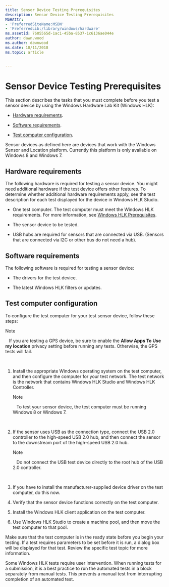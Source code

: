 ```yaml
---
title: Sensor Device Testing Prerequisites
description: Sensor Device Testing Prerequisites
MSHAttr:
- 'PreferredSiteName:MSDN'
- 'PreferredLib:/library/windows/hardware'
ms.assetid: 7605565d-1ac1-45ba-8537-1c6136ae044e
author: dawn.wood
ms.author: dawnwood
ms.date: 10/11/2018
ms.topic: article


---
```


# Sensor Device Testing Prerequisites


This section describes the tasks that you must complete before you test a sensor device by using the Windows Hardware Lab Kit (Windows HLK):

-   [Hardware requirements](#bkmk-hck-sensor-hr).

-   [Software requirements](#bkmk-hck-sensor-sr).

-   [Test computer configuration](#bkmk-hck-sensor-tc).

Sensor devices as defined here are devices that work with the Windows Sensor and Location platform. Currently this platform is only available on Windows 8 and Windows 7.

## <span id="BKMK_HCK_Sensor_hR"></span><span id="bkmk-hck-sensor-hr"></span><span id="BKMK_HCK_SENSOR_HR"></span>Hardware requirements


The following hardware is required for testing a sensor device. You might need additional hardware if the test device offers other features. To determine whether additional hardware requirements apply, see the test description for each test displayed for the device in Windows HLK Studio.

-   One test computer. The test computer must meet the Windows HLK requirements. For more information, see [Windows HLK Prerequisites](..\getstarted\windows-hlk-prerequisites.md).

-   The sensor device to be tested.

-   USB hubs are required for sensors that are connected via USB. (Sensors that are connected via I2C or other bus do not need a hub).

## <span id="BKMK_HCK_Sensor_sR"></span><span id="bkmk-hck-sensor-sr"></span><span id="BKMK_HCK_SENSOR_SR"></span>Software requirements


The following software is required for testing a sensor device:

-   The drivers for the test device.

-   The latest Windows HLK filters or updates.

## <span id="BKMK_HCK_Sensor_tC"></span><span id="bkmk-hck-sensor-tc"></span><span id="BKMK_HCK_SENSOR_TC"></span>Test computer configuration


To configure the test computer for your test sensor device, follow these steps:

>[!NOTE]
>  
If you are testing a GPS device, be sure to enable the **Allow Apps To Use my location** privacy setting before running any tests. Otherwise, the GPS tests will fail.

 

1.  Install the appropriate Windows operating system on the test computer, and then configure the computer for your test network. The test network is the network that contains Windows HLK Studio and Windows HLK Controller.

    >[!NOTE]
    >  
    To test your sensor device, the test computer must be running Windows 8 or Windows 7.

     

2.  If the sensor uses USB as the connection type, connect the USB 2.0 controller to the high-speed USB 2.0 hub, and then connect the sensor to the downstream port of the high-speed USB 2.0 hub.

    >[!NOTE]
    >  
    Do not connect the USB test device directly to the root hub of the USB 2.0 controller.

     

3.  If you have to install the manufacturer-supplied device driver on the test computer, do this now.

4.  Verify that the sensor device functions correctly on the test computer.

5.  Install the Windows HLK client application on the test computer.

6.  Use Windows HLK Studio to create a machine pool, and then move the test computer to that pool.

Make sure that the test computer is in the ready state before you begin your testing. If a test requires parameters to be set before it is run, a dialog box will be displayed for that test. Review the specific test topic for more information.

Some Windows HLK tests require user intervention. When running tests for a submission, it is a best practice to run the automated tests in a block separately from manual tests. This prevents a manual test from interrupting completion of an automated test.

 

 






